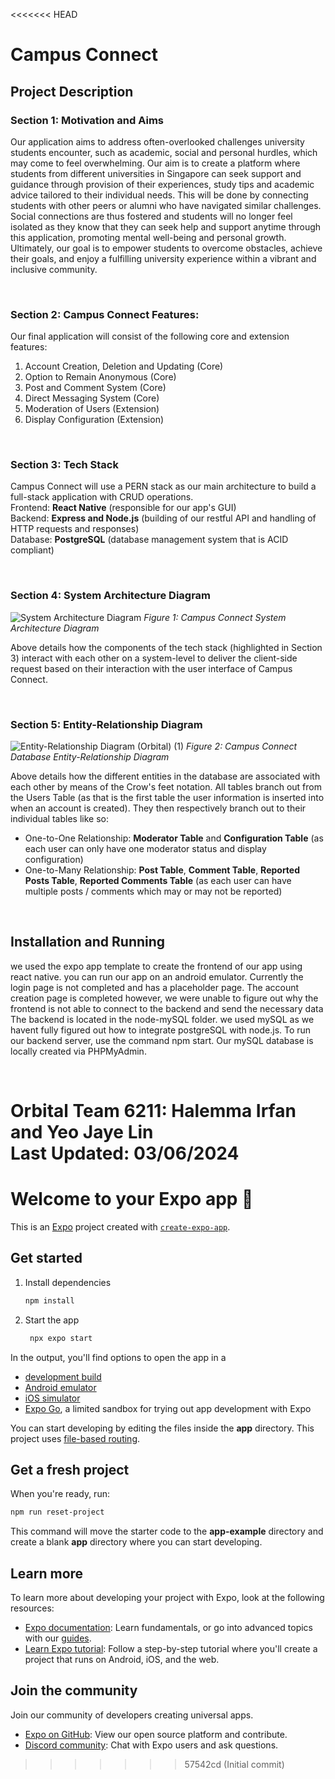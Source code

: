 <<<<<<< HEAD
# **Campus Connect**


## **Project Description**
### Section 1: Motivation and Aims
Our application aims to address often-overlooked challenges university students encounter, such as academic, social and personal hurdles, which may come to feel overwhelming.
Our aim is to create a platform where students from different universities in Singapore can seek support and guidance through provision of their experiences, study tips and
academic advice tailored to their individual needs. This will be done by connecting students with other peers or alumni who have navigated similar challenges. Social connections
are thus fostered and students will no longer feel isolated as they know that they can seek help and support anytime through this application, promoting mental well-being and 
personal growth. Ultimately, our goal is to empower students to overcome obstacles, achieve their goals, and enjoy a fulfilling university experience within a
vibrant and inclusive community.
<br>

<br>

### Section 2: Campus Connect Features:
Our final application will consist of the following core and extension features:
1. Account Creation, Deletion and Updating (Core)
2. Option to Remain Anonymous (Core)
3. Post and Comment System (Core)
4. Direct Messaging System (Core)
5. Moderation of Users (Extension)
6. Display Configuration (Extension)
<br>

### Section 3: Tech Stack
Campus Connect will use a PERN stack as our main architecture to build a full-stack application with CRUD operations.
<br>
Frontend: **React Native** (responsible for our app's GUI)
<br>
Backend: **Express and Node.js** (building of our restful API and handling of HTTP requests and responses)
<br>
Database: **PostgreSQL** (database management system that is ACID compliant)
<br>

<br>

### Section 4: System Architecture Diagram
![System Architecture Diagram](https://github.com/haleemairfan/HardCoders/assets/156863812/1e8a68c3-85a3-4231-ae5a-749dcc90ed49)
*Figure 1: Campus Connect System Architecture Diagram*
<br>

Above details how the components of the tech stack (highlighted in Section 3) interact with each other on a system-level to deliver the client-side request
based on their interaction with the user interface of Campus Connect.
<br>

<br>

### Section 5: Entity-Relationship Diagram
![Entity-Relationship Diagram (Orbital) (1)](https://github.com/haleemairfan/HardCoders/assets/156863812/bb5ef41c-19e5-493d-afff-a75b2e075ecf)
*Figure 2: Campus Connect Database Entity-Relationship Diagram*
<br>

Above details how the different entities in the database are associated with each other by means of the Crow's feet notation. 
All tables branch out from the Users Table (as that is the first table the user information is inserted into when an account is created). 
They then respectively branch out to their individual tables like so:
- One-to-One Relationship: **Moderator Table** and **Configuration Table** (as each user can only have one moderator status and display configuration)
- One-to-Many Relationship: **Post Table**, **Comment Table**, **Reported Posts Table**, **Reported Comments Table** (as each user can have multiple posts / comments
  which may or may not be reported)

<br>

## **Installation and Running**
we used the expo app template to create the frontend of our app using react native.
you can run our app on an android emulator.
Currently the login page is not completed and has a placeholder page.
The account creation page is completed however, we were unable to figure out why the frontend is not able to connect to the backend and send the necessary data
The backend is located in the node-mySQL folder. we used mySQL as we havent fully figured out how to integrate postgreSQL with node.js. To run our backend server, use the command npm start. Our mySQL database is locally created via PHPMyAdmin.

<br>

**Orbital Team 6211: Halemma Irfan and Yeo Jaye Lin**
<br>
Last Updated: 03/06/2024
=======
# Welcome to your Expo app 👋

This is an [Expo](https://expo.dev) project created with [`create-expo-app`](https://www.npmjs.com/package/create-expo-app).

## Get started

1. Install dependencies

   ```bash
   npm install
   ```

2. Start the app

   ```bash
    npx expo start
   ```

In the output, you'll find options to open the app in a

- [development build](https://docs.expo.dev/develop/development-builds/introduction/)
- [Android emulator](https://docs.expo.dev/workflow/android-studio-emulator/)
- [iOS simulator](https://docs.expo.dev/workflow/ios-simulator/)
- [Expo Go](https://expo.dev/go), a limited sandbox for trying out app development with Expo

You can start developing by editing the files inside the **app** directory. This project uses [file-based routing](https://docs.expo.dev/router/introduction).

## Get a fresh project

When you're ready, run:

```bash
npm run reset-project
```

This command will move the starter code to the **app-example** directory and create a blank **app** directory where you can start developing.

## Learn more

To learn more about developing your project with Expo, look at the following resources:

- [Expo documentation](https://docs.expo.dev/): Learn fundamentals, or go into advanced topics with our [guides](https://docs.expo.dev/guides).
- [Learn Expo tutorial](https://docs.expo.dev/tutorial/introduction/): Follow a step-by-step tutorial where you'll create a project that runs on Android, iOS, and the web.

## Join the community

Join our community of developers creating universal apps.

- [Expo on GitHub](https://github.com/expo/expo): View our open source platform and contribute.
- [Discord community](https://chat.expo.dev): Chat with Expo users and ask questions.
>>>>>>> 57542cd (Initial commit)
